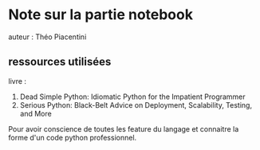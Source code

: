 # Note sur la partie notebook

auteur : Théo Piacentini

## ressources utilisées

livre :

1. Dead Simple Python: Idiomatic Python for the Impatient Programmer
2. Serious Python: Black-Belt Advice on Deployment, Scalability, Testing, and More

Pour avoir conscience de toutes les feature du langage et connaitre la forme d'un code python professionnel.
